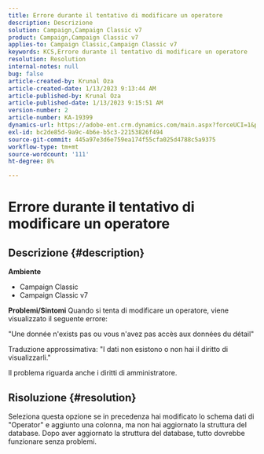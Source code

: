 ```yaml
---
title: Errore durante il tentativo di modificare un operatore
description: Descrizione
solution: Campaign,Campaign Classic v7
product: Campaign,Campaign Classic v7
applies-to: Campaign Classic,Campaign Classic v7
keywords: KCS,Errore durante il tentativo di modificare un operatore
resolution: Resolution
internal-notes: null
bug: false
article-created-by: Krunal Oza
article-created-date: 1/13/2023 9:13:44 AM
article-published-by: Krunal Oza
article-published-date: 1/13/2023 9:15:51 AM
version-number: 2
article-number: KA-19399
dynamics-url: https://adobe-ent.crm.dynamics.com/main.aspx?forceUCI=1&pagetype=entityrecord&etn=knowledgearticle&id=542a2e92-2293-ed11-aad1-6045bd006793
exl-id: bc2de85d-9a9c-4b6e-b5c3-22153826f494
source-git-commit: 445a97e3d6e759ea174f55cfa025d4788c5a9375
workflow-type: tm+mt
source-wordcount: '111'
ht-degree: 8%

---
```


# Errore durante il tentativo di modificare un operatore

## Descrizione {#description}

<b>Ambiente</b>
- Campaign Classic
- Campaign Classic v7



<b>Problemi/Sintomi</b>
Quando si tenta di modificare un operatore, viene visualizzato il seguente errore:

&quot;Une donnée n&#39;exists pas ou vous n&#39;avez pas accès aux données du détail&quot;

Traduzione approssimativa: &quot;I dati non esistono o non hai il diritto di visualizzarli.&quot;

Il problema riguarda anche i diritti di amministratore.


## Risoluzione {#resolution}


Seleziona questa opzione se in precedenza hai modificato lo schema dati di &quot;Operator&quot; e aggiunto una colonna, ma non hai aggiornato la struttura del database. Dopo aver aggiornato la struttura del database, tutto dovrebbe funzionare senza problemi.

